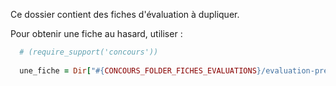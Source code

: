 Ce dossier contient des fiches d'évaluation à dupliquer.

Pour obtenir une fiche au hasard, utiliser :

~~~ruby
  # (require_support('concours'))
  
  une_fiche = Dir["#{CONCOURS_FOLDER_FICHES_EVALUATIONS}/evaluation-pres-*.json"].shuffle.first
~~~
